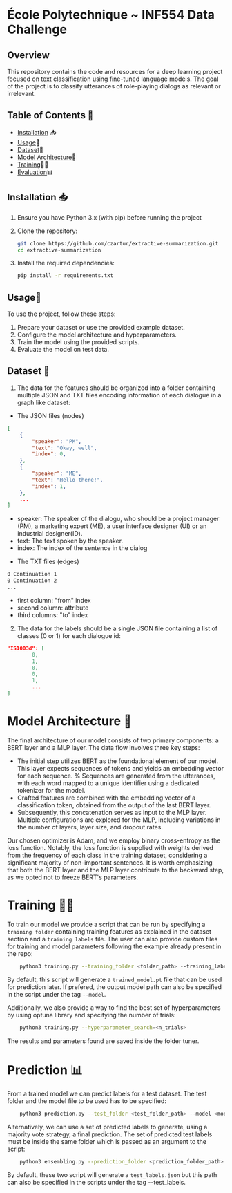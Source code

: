 # École Polytechnique  ~ INF554 Data Challenge 

## Overview
This repository contains the code and resources for a deep learning project focused on text classification using fine-tuned language models. The goal of the project is to classify utterances of role-playing dialogs as relevant or irrelevant.

## Table of Contents 📑
- [Installation](#installation) 📥
- [Usage](#usage)🚦
- [Dataset](#dataset)📂
- [Model Architecture](#model-architecture)🧠
- [Training](#training)🏋️‍♂️
- [Evaluation](#evaluation)📊

## Installation 📥
1. Ensure you have Python 3.x (with pip) before running the project

2. Clone the repository:
   ```bash
   git clone https://github.com/czartur/extractive-summarization.git
   cd extractive-summarization

3. Install the required dependencies:
    ```bash
    pip install -r requirements.txt

## Usage🚦
To use the project, follow these steps:

1. Prepare your dataset or use the provided example dataset.
2. Configure the model architecture and hyperparameters.
3. Train the model using the provided scripts.
4. Evaluate the model on test data. 

## Dataset 📂
1. The data for the features should be organized into a folder containing multiple JSON and TXT files encoding information of each dialogue in a graph like dataset:

- The JSON files (nodes)
```json
[
    {
        "speaker": "PM",
        "text": "Okay, well",
        "index": 0,
    },
    {
        "speaker": "ME",
        "text": "Hello there!",
        "index": 1,
    },
    ...
]
```

* speaker: The speaker of the dialogu, who should be a project manager (PM), a marketing expert (ME), a user interface designer (UI) or an industrial designer(ID).
* text: The text spoken by the speaker.
* index: The index of the sentence in the dialog

- The TXT files (edges)
```txt
0 Continuation 1
0 Continuation 2
...
```
* first column: "from" index
* second column: attribute
* third columns: "to" index

2. The data for the labels should be a single JSON file containing a list of classes (0 or 1) for each dialogue id:

```json
"IS1003d": [
        0,
        1,
        0,
        0,
        1,
        ...
]
```

# Model Architecture 🧠

The final architecture of our model consists of two primary components: a BERT layer and a MLP layer. The data flow involves three key steps:

* The initial step utilizes BERT as the foundational element of our model. This layer expects sequences of tokens and yields an embedding vector for each sequence. 
% Sequences are generated from the utterances, with each word mapped to a unique identifier using a dedicated tokenizer for the model.
* Crafted features are combined with the embedding vector of a classification token, obtained from the output of the last BERT layer.
* Subsequently, this concatenation serves as input to the MLP layer. Multiple configurations are explored for the MLP, including variations in the number of layers, layer size, and dropout rates.

Our chosen optimizer is Adam, and we employ binary cross-entropy as the loss function. Notably, the loss function is supplied with weights derived from the frequency of each class in the training dataset, considering a significant majority of non-important sentences. It is worth emphasizing that both the BERT layer and the MLP layer contribute to the backward step, as we opted not to freeze BERT's parameters.

# Training 🏋️‍♂️

To train our model we provide a script that can be run by specifying a ```training folder``` containing training features as explained in the dataset section and a ```training labels``` file. The user can also provide custom files for training and model parameters following the example already present in the repo:

```bash
    python3 training.py --training_folder <folder_path> --training_labels <labels_path>
```

By default, this script will generate a ```trained_model.pt``` file that can be used for prediction later. If prefered, the output model path can also be specified in the script under the tag ```--model```.

Additionally, we also provide a way to find the best set of hyperparameters by using optuna library and specifying the number of trials:

```bash
    python3 training.py --hyperparameter_search=<n_trials>
```

The results and parameters found are saved inside the folder tuner.

# Prediction 📊

From a trained model we can predict labels for a test dataset. The test folder and the model file to be used has to be specified:

```bash
    python3 prediction.py --test_folder <test_folder_path> --model <model_path>
```

Alternatively, we can use a set of predicted labels to generate, using a majority vote strategy, a final prediction. The set of predicted test labels must be inside the same folder which is passed as an argument to the script:

```bash
    python3 ensembling.py --prediction_folder <prediction_folder_path>
```

By default, these two script will generate a ```test_labels.json``` but this path can also be specified in the scripts under the tag --test_labels.
